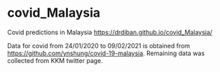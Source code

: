 # covid_Malaysia
Covid predictions in Malaysia https://drdiban.github.io/covid_Malaysia/

Data for covid from 24/01/2020 to 09/02/2021 is obtained from https://github.com/ynshung/covid-19-malaysia. Remaining data was collected from KKM twitter page.
